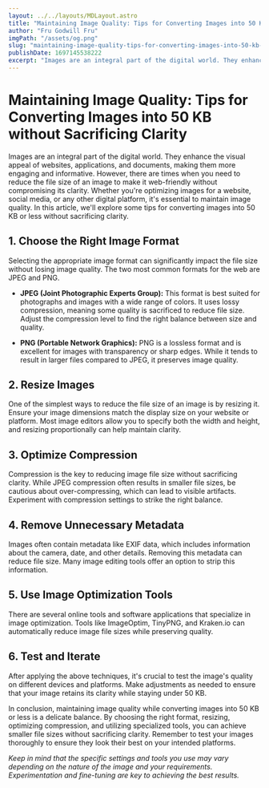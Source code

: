 ```yaml
---
layout: ../../layouts/MDLayout.astro
title: "Maintaining Image Quality: Tips for Converting Images into 50 KB without Sacrificing Clarity"
author: "Fru Godwill Fru"
imgPath: "/assets/og.png"
slug: "maintaining-image-quality-tips-for-converting-images-into-50-kb-without-sacrificing-clarity"
publishDate: 1697145538222
excerpt: "Images are an integral part of the digital world. They enhance the visual appeal of websites, applications, and documents, making them more engaging and informative. However, there are times when you need to reduce the file size of an image to make it web-friendly without compromising its clarity. Whether you're optimizing images for a website, social media, or any other digital platform, it's essential to maintain image quality. In this article, we'll explore some tips for converting images into 50 KB or less without sacrificing clarity."
---
```

# Maintaining Image Quality: Tips for Converting Images into 50 KB without Sacrificing Clarity

Images are an integral part of the digital world. They enhance the visual appeal of websites, applications, and documents, making them more engaging and informative. However, there are times when you need to reduce the file size of an image to make it web-friendly without compromising its clarity. Whether you're optimizing images for a website, social media, or any other digital platform, it's essential to maintain image quality. In this article, we'll explore some tips for converting images into 50 KB or less without sacrificing clarity.

## 1. Choose the Right Image Format

Selecting the appropriate image format can significantly impact the file size without losing image quality. The two most common formats for the web are JPEG and PNG. 

- **JPEG (Joint Photographic Experts Group):** This format is best suited for photographs and images with a wide range of colors. It uses lossy compression, meaning some quality is sacrificed to reduce file size. Adjust the compression level to find the right balance between size and quality.

- **PNG (Portable Network Graphics):** PNG is a lossless format and is excellent for images with transparency or sharp edges. While it tends to result in larger files compared to JPEG, it preserves image quality.

## 2. Resize Images

One of the simplest ways to reduce the file size of an image is by resizing it. Ensure your image dimensions match the display size on your website or platform. Most image editors allow you to specify both the width and height, and resizing proportionally can help maintain clarity.

## 3. Optimize Compression

Compression is the key to reducing image file size without sacrificing clarity. While JPEG compression often results in smaller file sizes, be cautious about over-compressing, which can lead to visible artifacts. Experiment with compression settings to strike the right balance.

## 4. Remove Unnecessary Metadata

Images often contain metadata like EXIF data, which includes information about the camera, date, and other details. Removing this metadata can reduce file size. Many image editing tools offer an option to strip this information.

## 5. Use Image Optimization Tools

There are several online tools and software applications that specialize in image optimization. Tools like ImageOptim, TinyPNG, and Kraken.io can automatically reduce image file sizes while preserving quality. 

## 6. Test and Iterate

After applying the above techniques, it's crucial to test the image's quality on different devices and platforms. Make adjustments as needed to ensure that your image retains its clarity while staying under 50 KB.

In conclusion, maintaining image quality while converting images into 50 KB or less is a delicate balance. By choosing the right format, resizing, optimizing compression, and utilizing specialized tools, you can achieve smaller file sizes without sacrificing clarity. Remember to test your images thoroughly to ensure they look their best on your intended platforms.

*Keep in mind that the specific settings and tools you use may vary depending on the nature of the image and your requirements. Experimentation and fine-tuning are key to achieving the best results.*


